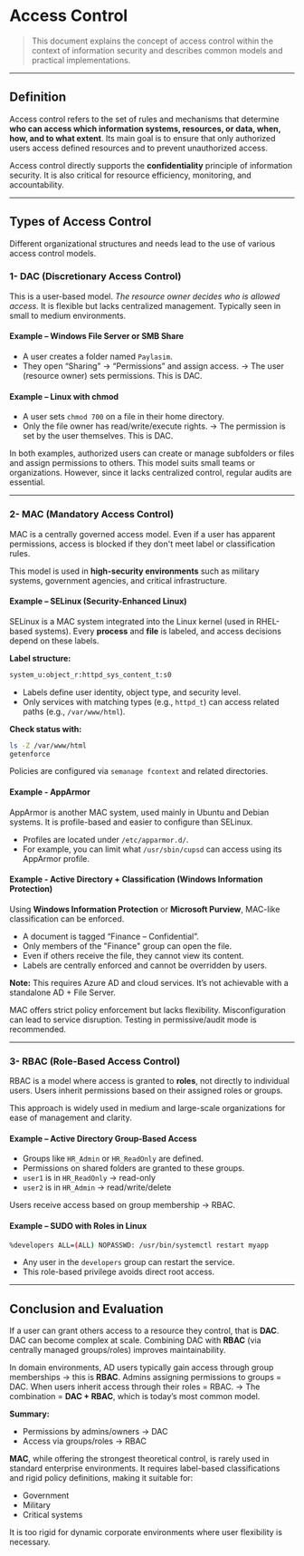 # Access Control
> This document explains the concept of access control within the context of information security and describes common models and practical implementations.

---

## Definition
Access control refers to the set of rules and mechanisms that determine **who can access which information systems, resources, or data, when, how, and to what extent**.
Its main goal is to ensure that only authorized users access defined resources and to prevent unauthorized access.

Access control directly supports the **confidentiality** principle of information security.
It is also critical for resource efficiency, monitoring, and accountability.

---

## Types of Access Control
Different organizational structures and needs lead to the use of various access control models.

### 1- DAC (Discretionary Access Control)
This is a user-based model. *The resource owner decides who is allowed access.*
It is flexible but lacks centralized management. Typically seen in small to medium environments.

#### Example – Windows File Server or SMB Share
- A user creates a folder named `Paylasim`.
- They open “Sharing” → “Permissions” and assign access.
-> The user (resource owner) sets permissions. This is DAC.

#### Example – Linux with chmod
- A user sets `chmod 700` on a file in their home directory.
- Only the file owner has read/write/execute rights.
-> The permission is set by the user themselves. This is DAC.

In both examples, authorized users can create or manage subfolders or files and assign permissions to others.
This model suits small teams or organizations. However, since it lacks centralized control, regular audits are essential.

---

### 2- MAC (Mandatory Access Control)
MAC is a centrally governed access model.
Even if a user has apparent permissions, access is blocked if they don't meet label or classification rules.

This model is used in **high-security environments** such as military systems, government agencies, and critical infrastructure.

#### Example – SELinux (Security-Enhanced Linux)
SELinux is a MAC system integrated into the Linux kernel (used in RHEL-based systems).
Every **process** and **file** is labeled, and access decisions depend on these labels.

**Label structure:**
```bash
system_u:object_r:httpd_sys_content_t:s0
```

- Labels define user identity, object type, and security level.
- Only services with matching types (e.g., `httpd_t`) can access related paths (e.g., `/var/www/html`).

**Check status with:**
```bash
ls -Z /var/www/html
getenforce
```
Policies are configured via `semanage fcontext` and related directories.

#### Example - AppArmor
AppArmor is another MAC system, used mainly in Ubuntu and Debian systems.
It is profile-based and easier to configure than SELinux.

- Profiles are located under `/etc/apparmor.d/`.
- For example, you can limit what `/usr/sbin/cupsd` can access using its AppArmor profile.

#### Example - Active Directory + Classification (Windows Information Protection)
Using **Windows Information Protection** or **Microsoft Purview**, MAC-like classification can be enforced.

- A document is tagged “Finance – Confidential”.
- Only members of the "Finance" group can open the file.
- Even if others receive the file, they cannot view its content.
- Labels are centrally enforced and cannot be overridden by users.

**Note:** This requires Azure AD and cloud services. It’s not achievable with a standalone AD + File Server.

MAC offers strict policy enforcement but lacks flexibility.
Misconfiguration can lead to service disruption. Testing in permissive/audit mode is recommended.

---

### 3- RBAC (Role-Based Access Control)
RBAC is a model where access is granted to **roles**, not directly to individual users.
Users inherit permissions based on their assigned roles or groups.

This approach is widely used in medium and large-scale organizations for ease of management and clarity.

#### Example – Active Directory Group-Based Access
- Groups like `HR_Admin` or `HR_ReadOnly` are defined.
- Permissions on shared folders are granted to these groups.
- `user1` is in `HR_ReadOnly` → read-only
- `user2` is in `HR_Admin` → read/write/delete

Users receive access based on group membership → RBAC.

#### Example – SUDO with Roles in Linux
```bash
%developers ALL=(ALL) NOPASSWD: /usr/bin/systemctl restart myapp
```

- Any user in the `developers` group can restart the service.
- This role-based privilege avoids direct root access.

---

## Conclusion and Evaluation
If a user can grant others access to a resource they control, that is **DAC**.
DAC can become complex at scale. Combining DAC with **RBAC** (via centrally managed groups/roles) improves maintainability.

In domain environments, AD users typically gain access through group memberships → this is **RBAC**.
Admins assigning permissions to groups = DAC. When users inherit access through their roles = RBAC.
-> The combination = **DAC + RBAC**, which is today’s most common model.

**Summary:**
- Permissions by admins/owners -> DAC
- Access via groups/roles -> RBAC

**MAC**, while offering the strongest theoretical control, is rarely used in standard enterprise environments.
It requires label-based classifications and rigid policy definitions, making it suitable for:
- Government
- Military
- Critical systems

It is too rigid for dynamic corporate environments where user flexibility is necessary.
